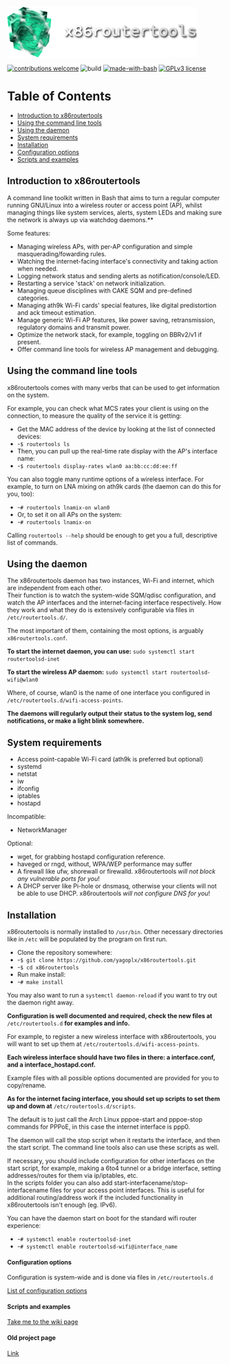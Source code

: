 ![new_banner](https://github.com/yagoplx/x86routertools/raw/main/brand/newbanner.png)  

[![contributions welcome](https://img.shields.io/badge/contributions-welcome-brightgreen.svg?style=flat)](https://github.com/yagoplx/x86routertools/issues)
![build](https://github.com/yagoplx/x86routertools/actions/workflows/postwork.yml/badge.svg)
[![made-with-bash](https://img.shields.io/badge/Made%20with-Bash-1f425f.svg)](https://www.gnu.org/software/bash/)
[![GPLv3 license](https://img.shields.io/badge/License-GPLv3-blue.svg)](http://perso.crans.org/besson/LICENSE.html)
# Table of Contents
* [Introduction to x86routertools](#whatis)
* [Using the command line tools](#cmdline)
* [Using the daemon](#daemon)
* [System requirements](#sysreq)
* [Installation](#install)
* [Configuration options](#cfgopt)
* [Scripts and examples](#scripts)

## <a name="whatis"></a>Introduction to x86routertools
A command line toolkit written in Bash that aims to turn a regular computer running GNU/Linux into a wireless router or access point (AP), whilst managing things like system services, alerts, system LEDs and making sure the network is always up via watchdog daemons.**

Some features:
* Managing wireless APs, with per-AP configuration and simple masquerading/fowarding rules.
* Watching the internet-facing interface's connectivity and taking action when needed.
* Logging network status and sending alerts as notification/console/LED.
* Restarting a service 'stack' on network initialization.
* Managing queue disciplines with CAKE SQM and pre-defined categories.
* Managing ath9k Wi-Fi cards' special features, like digital predistortion and ack timeout estimation.
* Manage generic Wi-Fi AP features, like power saving, retransmission, regulatory domains and transmit power.
* Optimize the network stack, for example, toggling on BBRv2/v1 if present.
* Offer command line tools for wireless AP management and debugging.


## <a name="cmdline"></a>Using the command line tools
x86routertools comes with many verbs that can be used to get information on the system. 

For example, you can check what MCS rates your client is using on the connection, to measure the quality of the service it is getting:
* Get the MAC address of the device by looking at the list of connected devices:
* -`$ routertools ls`
* Then, you can pull up the real-time rate display with the AP's interface name:
* -`$ routertools display-rates wlan0 aa:bb:cc:dd:ee:ff`

You can also toggle many runtime options of a wireless interface. For example, to turn on LNA mixing on ath9k cards (the daemon can do this for you, too):
* -`# routertools lnamix-on wlan0`
* Or, to set it on all APs on the system:
* -`# routertools lnamix-on`

Calling `routertools --help` should be enough to get you a full, descriptive list of commands.

## <a name="daemon"></a>Using the daemon
The x86routertools daemon has two instances, Wi-Fi and internet, which are independent from each other.  
Their function is to watch the system-wide SQM/qdisc configuration, and watch the AP interfaces and the internet-facing interface respectively. How they work and what they do is extensively configurable via files in `/etc/routertools.d/`. 

The most important of them, containing the most options, is arguably `x86routertools.conf`.

**To start the internet daemon, you can use:**
`sudo systemctl start routertoolsd-inet`

**To start the wireless AP daemon:**
`sudo systemctl start routertoolsd-wifi@wlan0`  

Where, of course, wlan0 is the name of one interface you configured in `/etc/routertools.d/wifi-access-points`.

**The daemons will regularly output their status to the system log, send notifications, or make a light blink somewhere.**

## <a name="sysreq"></a>System requirements
* Access point-capable Wi-Fi card (ath9k is preferred but optional)
* systemd
* netstat
* iw
* ifconfig
* iptables
* hostapd

Incompatible:
* NetworkManager

Optional:
* wget, for grabbing hostapd configuration reference.
* haveged or rngd, without, WPA/WEP performance may suffer
* A firewall like ufw, shorewall or firewalld. x86routertools *will not block any vulnerable ports for you*!
* A DHCP server like Pi-hole or dnsmasq, otherwise your clients will not be able to use DHCP. x86routertools *will not configure DNS for you*!

## <a name="install"></a>Installation
x86routertools is normally installed to `/usr/bin`. Other necessary directories like in `/etc` will be populated by the program on first run.

* Clone the repository somewhere:
* -`$ git clone https://github.com/yagoplx/x86routertools.git`
* -`$ cd x86routertools`
* Run make install:
* -`# make install`

You may also want to run a `systemctl daemon-reload` if you want to try out the daemon right away.

**Configuration is well documented and required, check the new files at** `/etc/routertools.d` **for examples and info.**

For example, to register a new wireless interface with x86routertools, you will want to set up them at `/etc/routertools.d/wifi-access-points`.

**Each wireless interface should have two files in there: a interface.conf, and a interface_hostapd.conf.**

Example files with all possible options documented are provided for you to copy/rename.

**As for the internet facing interface, you should set up scripts to set them up and down at** `/etc/routertools.d/scripts`.

The default is to just call the Arch Linux pppoe-start and pppoe-stop commands for PPPoE, in this case the internet interface is ppp0. 

The daemon will call the stop script when it restarts the interface, and then the start script. The command line tools also can use these scripts as well.

If necessary, you should include configuration for other interfaces on the start script, for example, making a 6to4 tunnel or a bridge interface, setting addresses/routes for them via ip/iptables, etc.  
In the scripts folder you can also add start-interfacename/stop-interfacename files for your access point interfaces. 
This is useful for additional routing/address work if the included functionality in x86routertools isn't enough (eg. IPv6).

You can have the daemon start on boot for the standard wifi router experience:
* -`# systemctl enable routertoolsd-inet`
* -`# systemctl enable routertoolsd-wifi@interface_name`

#### <a name="cfgopt"></a>Configuration options
Configuration is system-wide and is done via files in `/etc/routertools.d`    

[List of configuration options](https://github.com/yagoplx/x86routertools/wiki/Configuration)

#### <a name="scripts"></a>Scripts and examples
[Take me to the wiki page](https://github.com/yagoplx/x86routertools/wiki/Scripts-and-Examples)

#### Old project page
[Link](https://gitlab.com/yagocl/x86routertools)
